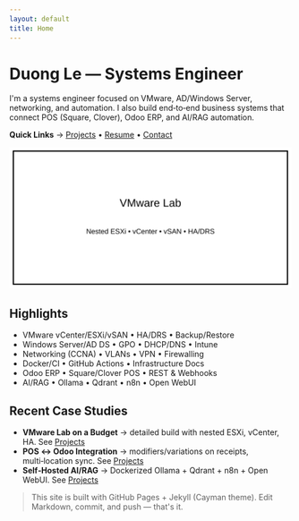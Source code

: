 ```yaml
---
layout: default
title: Home
---
```


# Duong Le — Systems Engineer

I'm a systems engineer focused on VMware, AD/Windows Server, networking, and automation. I also build end‑to‑end business systems that connect POS (Square, Clover), Odoo ERP, and AI/RAG automation.

**Quick Links** → [Projects](/projects) • [Resume](/resume) • [Contact](/contact)

![VMware Lab Diagram](/assets/images/vmware-lab.svg)

## Highlights
- VMware vCenter/ESXi/vSAN • HA/DRS • Backup/Restore
- Windows Server/AD DS • GPO • DHCP/DNS • Intune
- Networking (CCNA) • VLANs • VPN • Firewalling
- Docker/CI • GitHub Actions • Infrastructure Docs
- Odoo ERP • Square/Clover POS • REST & Webhooks
- AI/RAG • Ollama • Qdrant • n8n • Open WebUI

## Recent Case Studies
- **VMware Lab on a Budget** → detailed build with nested ESXi, vCenter, HA. See [Projects](/projects#vmware-lab)
- **POS ↔ Odoo Integration** → modifiers/variations on receipts, multi‑location sync. See [Projects](/projects#pos-odoo)
- **Self‑Hosted AI/RAG** → Dockerized Ollama + Qdrant + n8n + Open WebUI. See [Projects](/projects#rag-stack)

> This site is built with GitHub Pages + Jekyll (Cayman theme). Edit Markdown, commit, and push — that's it.
